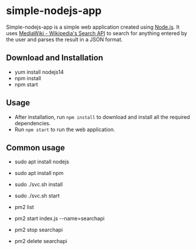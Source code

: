 # simple-nodejs-app

Simple-nodejs-app is a simple web application created using [Node.js](https://github.com/nodejs/node). It uses [MediaWiki - Wikipedia's Search API](https://www.mediawiki.org/wiki/API:Opensearch) to search for anything entered by the user and parses the result in a JSON format.

## Download and Installation

- yum install nodejs14
- npm install
- npm start

## Usage

- After installation, run ```npm install``` to download and install all the required dependencies.
- Run ```npm start``` to run the web application.

## Common usage

- sudo apt install nodejs
- sudo apt install npm
- sudo ./svc.sh install
- sudo ./svc.sh start

- pm2 list
- pm2 start index.js --name=searchapi
- pm2 stop searchapi
- pm2 delete searchapi
